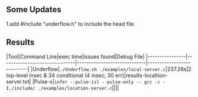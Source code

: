 ## Some Updates

1.add #include "underflow.h" to include the head file

## Results

|Tool|Command Line|exec time|issues found|Debug File|
|----------------|-------------------------------|-----------------------------|---------------------------|
|Underflow|`./Underflow.sh ./examples/local-server.c`|237.26s|2 top-level insec & 34 conditional (4 insec; 30 err)|results-localtion-server.txt|
|Pulse-x|`infer --pulse-isl --pulse-only -- gcc -c -I./include/ ./examples/location-server.c`||||
